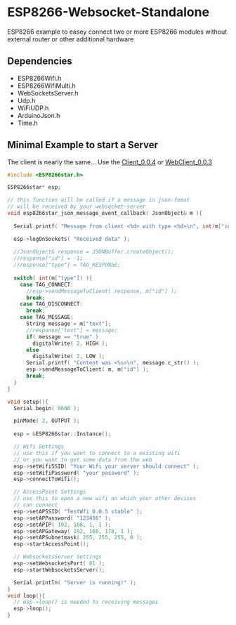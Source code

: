 # ESP8266-Websocket-Standalone
ESP8266 example to easey connect two or more ESP8266 modules without external router or other additional hardware

## Dependencies
- ESP8266Wifi.h
- ESP8266WifiMulti.h
- WebSocketsServer.h
- Udp.h
- WiFiUDP.h
- ArduinoJson.h
- Time.h

## Minimal Example to start a Server
The client is nearly the same...
Use the [Client_0.0.4](v0.0.4/Client_0.0.4) or [WebClient_0.0.3](v0.0.4/WebClient_0.0.3)

```C++
#include <ESP8266star.h>

ESP8266star* esp;

// this function will be called if a message in json-fomat 
// will be received by your websocket-server
void esp8266star_json_message_event_callback( JsonObject& m ){
  
  Serial.printf( "Message from client <%d> with type <%d>\n", int(m["id"]), int(m["type"]) );

  esp->logOnSockets( "Received data" );
  
  //JsonObject& response = JSONBuffer.createObject();
  //response["id"] = -1;
  //response["type"] = TAG_RESPONSE;
  
  switch( int(m["type"]) ){
    case TAG_CONNECT:
      //esp->sendMessageToClient( response, m["id"] );
      break;
    case TAG_DISCONNECT:
      break;
    case TAG_MESSAGE:
      String message = m["text"];
      //response["text"] = message;
      if( message == "true" )
        digitalWrite( 2, HIGH );
      else
        digitalWrite( 2, LOW );
      Serial.printf( "Content was <%s>\n", message.c_str() );
      esp->sendMessageToClient( m, m["id"] );
      break;
  }
}

void setup(){
  Serial.begin( 9600 );

  pinMode( 2, OUTPUT );
  
  esp = &ESP8266star::Instance();

  // Wifi Settings
  // use this if you want to connect to a existing wifi
  // or you want to get some data from the web
  esp->setWifiSSID( "Your Wifi your server should connect" );
  esp->setWifiPassword( "your password" );
  esp->connectToWifi();

  // AccessPoint Settings
  // use this to open a new wifi on which your other devices
  // can connect
  esp->setAPSSID( "TestWfi 0.0.5 stable" );
  esp->setAPPassword( "123456" );
  esp->setAPIP( 192, 168, 1, 1 );
  esp->setAPGateway( 192, 168, 178, 1 );
  esp->setAPSubnetmask( 255, 255, 255, 0 );
  esp->startAccessPoint();

  // WebsocketsServer Settings
  esp->setWebsocketsPort( 81 );
  esp->startWebsocketsServer();

  Serial.println( "Server is running!" );
}
void loop(){
  // esp->loop() is needed to receiving messages
  esp->loop();
}
```
